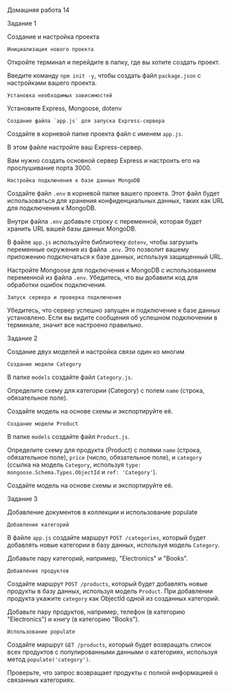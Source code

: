 Домашняя работа 14

Задание 1

Создание и настройка проекта

    Инициализация нового проекта

Откройте терминал и перейдите в папку, где вы хотите создать проект.

Введите команду `npm init -y`, чтобы создать файл `package.json` с настройками вашего проекта.

    Установка необходимых зависимостей

Установите Express, Mongoose, dotenv

    Создание файла `app.js` для запуска Express-сервера

Создайте в корневой папке проекта файл с именем `app.js`.

В этом файле настройте ваш Express-сервер.

Вам нужно создать основной сервер Express и настроить его на прослушивание порта 3000.

    Настройка подключения к базе данных MongoDB

Создайте файл `.env` в корневой папке вашего проекта. Этот файл будет использоваться для хранения конфиденциальных данных, таких как URL для подключения к MongoDB.

Внутри файла `.env` добавьте строку с переменной, которая будет хранить URL вашей базы данных MongoDB.

В файле `app.js` используйте библиотеку `dotenv`, чтобы загрузить переменные окружения из файла `.env`. Это позволит вашему приложению подключаться к базе данных, используя защищенный URL.

Настройте Mongoose для подключения к MongoDB с использованием переменной из файла `.env`. Убедитесь, что вы добавили код для обработки ошибок подключения.

    Запуск сервера и проверка подключения

Убедитесь, что сервер успешно запущен и подключение к базе данных установлено. Если вы видите сообщения об успешном подключении в терминале, значит все настроено правильно.

Задание 2

Создание двух моделей и настройка связи один ко многим

    Создание модели Category

В папке `models` создайте файл `Category.js`.

Определите схему для категории (Category) с полем `name` (строка, обязательное поле).

Создайте модель на основе схемы и экспортируйте её.

    Создание модели Product

В папке `models` создайте файл `Product.js`.

Определите схему для продукта (Product) с полями `name` (строка, обязательное поле), `price` (число, обязательное поле), и `category` (ссылка на модель `Category`, используя `type: mongoose.Schema.Types.ObjectId` и `ref: 'Category'`).

Создайте модель на основе схемы и экспортируйте её.

Задание 3

Добавление документов в коллекции и использование populate

    Добавление категорий

В файле `app.js` создайте маршрут `POST /categories`, который будет добавлять новые категории в базу данных, используя модель `Category`.

Добавьте пару категорий, например, "Electronics" и "Books".

    Добавление продуктов

Создайте маршрут `POST /products`, который будет добавлять новые продукты в базу данных, используя модель `Product`. При добавлении продукта укажите `category` как ObjectId одной из созданных категорий.

Добавьте пару продуктов, например, телефон (в категорию "Electronics") и книгу (в категорию "Books").

    Использование populate

Создайте маршрут `GET /products`, который будет возвращать список всех продуктов с популированными данными о категориях, используя метод `populate('category')`.

Проверьте, что запрос возвращает продукты с полной информацией о связанных категориях.

